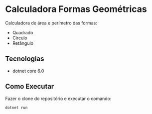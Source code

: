 # Calculadora Formas Geométricas

Calculadora de área e perímetro das formas:

- Quadrado
- Circulo
- Retângulo

## Tecnologias

- dotnet core 6.0

## Como Executar
    
Fazer o clone do repositório e executar o comando: 

```
dotnet run
```